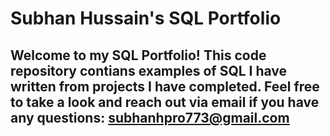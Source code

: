 # Subhan Hussain's SQL Portfolio

## Welcome to my SQL Portfolio! This code repository contians examples of SQL I have written from projects I have completed. Feel free to take a look and reach out via email if you have any questions: subhanhpro773@gmail.com

